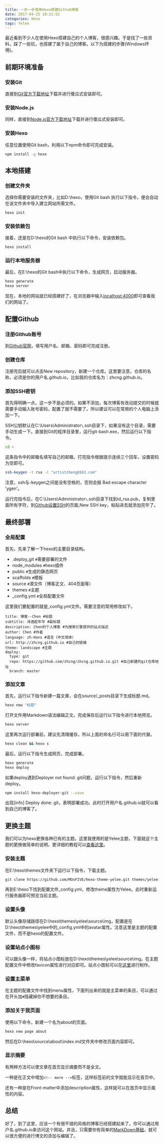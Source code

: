 ```yaml
---
title: 一步一步使用Hexo搭建Github博客
date: 2017-04-25 10:21:52
categories: Hexo
tags: Yelee
---
```

最近看到不少人在使用Hexo搭建自己的个人博客，很感兴趣。于是找了一些资料，踩了一些坑，也搭建了属于自己的博客。以下为搭建的步骤(Windows环境)。

<!-- more -->

## 前期环境准备

### 安装Git

直接到[Git官方下载地址](https://git-for-windows.github.io/)下载并进行傻瓜式安装即可。

### 安装Node.js

同样，直接到[Node.js官方下载地址](https://nodejs.org/en/)下载并进行傻瓜式安装即可。

### 安装Hexo

任意位置使用Git bash，利用以下npm命令即可完成安装。

``` bash
npm install -g hexo
```

## 本地搭建

### 创建文件夹

选择你需要安装的文件夹，比如D:\hexo，使用Git bash 执行以下指令，便会自动在该文件夹中导入建立网站所需文件。

``` bash
hexo init
```

### 安装依赖包

接着，还是在D:\hexo的Git bash 中执行以下命令，安装依赖包。

``` bash
hexo install
```

### 运行本地服务器

最后，在E:\hexo的Git bash中执行以下命令，生成网页，启动服务器。

``` bash
hexo generate
hexo server
```

现在，本地的网站就已经搭建好了，在浏览器中输入[localhost:4000](http://localhost:4000)即可查看我们的网站了。

## 配置Github

### 注册Github账号

到[Github官网](https://github.com/)，填写用户名、邮箱、密码即可完成注册。

### 创建仓库

注册完后就可以点击New repository，新建一个仓库。这里要注意，仓库的名称，必须是你的用户名.github.io，比如我的仓库名为：zhcng.github.io。

### 添加SSH密钥

首先得明确一点，这一步不是必须的。如果不添加，每次博客有改动提交的时候就需要手动输入账号密码，配置了就不需要了。所以建议可以在常用的个人电脑上添加一下。

SSH公钥默认在C:\Users\Administrator``\``.ssh目录下，如果没有这个目录，需要手动生成一下。直接到Git的程序目录里，运行git-bash.exe，然后运行以下指令。

``` bash
cd ~
```

这条指令中的邮箱名填写自己的邮箱，打完指令根据提示连续三个回车，设置密码为空即可。

``` bash
ssh-keygen -t rsa -C "artistzheng@163.com"
```

注意，ssh与-keygen之间是没有空格的，否则会报 Bad escape character 'ygen'。

运行完指令后，在C:\Users\Administrator``\``.ssh目录下找到id_rsa.pub，复制里面所有字符，到[Github设置SSH](https://github.com/settings/ssh )的页面,New SSH key，粘贴进去就添加完毕了。

## 最终部署

### 全局配置

首先，先来了解一下hexo的主要目录结构。

- .deploy_git ``#``需要部署的文件
- node_modules ``#``hexo插件
- public ``#``生成的静态网页
- scaffolds ``#``模板
- source ``#``源文件（博客正文、404页面等）
- themes ``#``主题
- _config.yml ``#``全局配置文件

这里我们要配置的就是_config.yml文件。需要注意的常用修改如下。

```
title: 博客--Chen #标题
subtitle: 诗酒趁年华 #副标题
description: Chen的个人博客 #为搜索引擎提供的站点描述
author: Chen #作者
language: zh-Hans #语言（中文简体）
url: http://zhcng.github.io #自己的链接
theme: landscape #主题
deploy:
  type: git
  repo: https://github.com/zhcng/zhcng.github.io.git #自己新建的git仓库地址
  branch: master
```

### 添加文章

首先，运行以下指令新建一篇文章，会在source/_posts目录下生成标题.md。

``` bash
hexo new "标题"
```

打开文件用Markdown语法编辑正文。完成保存后运行以下指令进行本地预览。

``` bash
hexo server
```

这里再次运行部署前，建议先清理缓存，所以上面的命名行可以用下面的代替。

``` bash
hexo clean && hexo s
```

最后，运行以下指令生成网页，完成部署。

``` bash
hexo generate
hexo deploy
```

如果deploy遇到Deployer not found: git问题，运行以下指令，然后重新deploy。

``` bash
npm install hexo-deployer-git --save
```

出现[info] Deploy done: git，表明部署成功。此时打开用户名.github.io就可以看到自己的博客了。

## 更换主题

我们可以为hexo更换各种已有的主题。这里我使用的是Yelee主题，下面就这个主题的更换做简单的说明，更详细的教程可以[查看这里](http://moxfive.coding.me/yelee/)。

### 安装主题

在E:\hexo\themes文件夹下运行以下指令，下载主题。

``` bash
git clone https://github.com/MOxFIVE/hexo-theme-yelee.git themes/yelee
```

再到E:\hexo下找到配置文件_config.yml，修改theme属性为Yelee。此时重新运行服务器即可预览当前主题。

### 设置头像

默认头像存储路径在D:\hexo\themes\yelee\source\img，配置是在D:\hexo\themes\yelee中的_config.yml中的avatar属性。注意这里是主题的配置文件，而不是hexo的配置文件。

### 设置站点小图标

可以跟头像一样，将站点小图标放在D:\hexo\themes\yelee\source\img。在主题配置文件中修改favicon属性进行对应即可。站点小图标可以在[这里](http://www.bitbug.net/)进行制作。

### 设置主菜单

在主题的配置文件中找到menu属性，下面列出来的就是主菜单的条目，可以通过在开头加``#``隐藏掉你不想要的条目。

### 添加关于我页面

使用以下命令，新建一个名为about的页面。

``` bash
hexo new page about
```

然后在D:\hexo\source\about\index.md文件夹中修改页面内容即可。

### 显示摘要

有两种方法可以使文章在首页显示摘要而不是全文。

一种是在正文中增加``<!-- more -->``标签，这样标签前的文字就能显示在首页中。

还有一种是在Front-matter中添加description属性，这样就可以在首页中显示属性的内容。


## 总结

好了，到了这里，应该一个有很不错的风格的博客已经搭建起来了。你可以通过用户名.github.io来访问这个网站。并且，只需要你有简单的[MarkDown基础](http://www.jianshu.com/p/q81RER/)，就可以很方便的进行博文的添加与编辑了。


